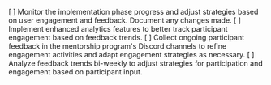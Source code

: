 [ ] Monitor the implementation phase progress and adjust strategies based on user engagement and feedback. Document any changes made.
[ ] Implement enhanced analytics features to better track participant engagement based on feedback trends.
[ ] Collect ongoing participant feedback in the mentorship program's Discord channels to refine engagement activities and adapt engagement strategies as necessary.
[ ] Analyze feedback trends bi-weekly to adjust strategies for participation and engagement based on participant input.